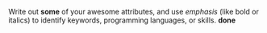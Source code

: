Write out **some** of your awesome attributes, and use *emphasis* (like bold or italics) to identify keywords, programming languages, or skills. **done** 
